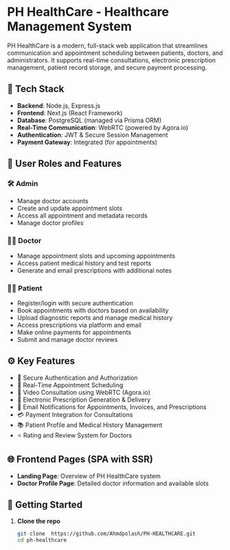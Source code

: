 # PH HealthCare - Healthcare Management System

PH HealthCare is a modern, full-stack web application that streamlines communication and appointment scheduling between patients, doctors, and administrators. It supports real-time consultations, electronic prescription management, patient record storage, and secure payment processing.

## 🔧 Tech Stack

- **Backend**: Node.js, Express.js
- **Frontend**: Next.js (React Framework)
- **Database**: PostgreSQL (managed via Prisma ORM)
- **Real-Time Communication**: WebRTC (powered by Agora.io)
- **Authentication**: JWT & Secure Session Management
- **Payment Gateway**: Integrated (for appointments)

## 👥 User Roles and Features

### 🛠️ Admin
- Manage doctor accounts
- Create and update appointment slots
- Access all appointment and metadata records
- Manage doctor profiles

### 👨‍⚕️ Doctor
- Manage appointment slots and upcoming appointments
- Access patient medical history and test reports
- Generate and email prescriptions with additional notes

### 🧑‍⚕️ Patient
- Register/login with secure authentication
- Book appointments with doctors based on availability
- Upload diagnostic reports and manage medical history
- Access prescriptions via platform and email
- Make online payments for appointments
- Submit and manage doctor reviews

## ⚙️ Key Features

- 🔐 Secure Authentication and Authorization
- 📅 Real-Time Appointment Scheduling
- 💬 Video Consultation using WebRTC (Agora.io)
- 📄 Electronic Prescription Generation & Delivery
- 📧 Email Notifications for Appointments, Invoices, and Prescriptions
- 💳 Payment Integration for Consultations
- 📚 Patient Profile and Medical History Management
- ⭐ Rating and Review System for Doctors

## 🌐 Frontend Pages (SPA with SSR)
- **Landing Page**: Overview of PH HealthCare system
- **Doctor Profile Page**: Detailed doctor information and available slots

## 🚀 Getting Started

1. **Clone the repo**
   ```bash
   git clone  https://github.com/Ahmdpolash/PH-HEALTHCARE.git
   cd ph-healthcare
